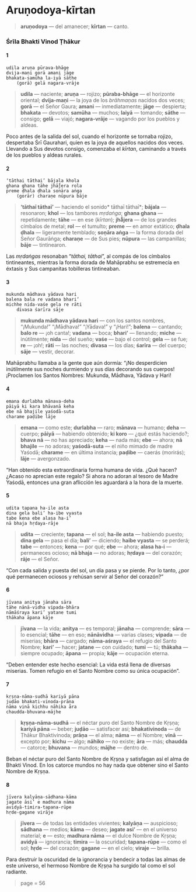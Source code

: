 # Aruṇodoya-kīrtan

> **aruṇodoya** — del amanecer; **kīrtan** — canto.

### Śrīla Bhakti Vinod Ṭhākur

#### 1

    udila aruṇa pūrava-bhāge
    dvija-maṇi gorā amani jāge
    bhakata-samūha la-iyā sāthe
        (gorā) gelā nagara-vrāje

> **udila** — naciente; **aruṇa** — rojizo; **pūraba-bhāge** — el horizonte oriental; **dvija-maṇi** — la joya de los *brāhmaṇas* nacidos dos veces; **gorā** — el Señor Gaura; **amani** — inmediatamente; **jāge** — despierta; **bhakata** — devotos; **samūha** — muchos; **laiyā** — tomando; **sāthe** — consigo; **gelā** — viajó; **nagara-vrāje** — vagando por los pueblos y aldeas.

Poco antes de la salida del sol, cuando el horizonte se tornaba rojizo, despertaba Śrī Gaurahari, quien es la joya de aquellos nacidos dos veces. Llevando a Sus devotos consigo, comenzaba el *kīrtan*, caminando a través de los pueblos y aldeas rurales.

#### 2

    ‘tāthai tāthai’ bājala khola
    ghana ghana tāhe jhā̐jera rola
    preme ḍhala ḍhala sonāra aṅga
        (gorār) charaṇe nūpura bāje

> **‘tāthaī tāthaī’** — haciendo el sonido* tāthaī tāthaī*; **bājala** — resonaron; **khol** — los tambores *mṛdaṅga*; **ghana ghana** — repetidamente; **tāhe** — en ese (*kīrtan*); **jhā̐jera** — de los grandes címbalos de metal; **rol** — el tumulto; **preme** — en amor extático; **ḍhala ḍhala** — ligeramente temblado; **soṇāra aṅga** — la forma dorada del Señor Gaurāṅga; **charaṇe** — de Sus pies; **nūpura** — las campanillas; **bāje** — tintinearon.

Las *mṛdaṅgas* resonaban “*tāthai, tāthai*”, al compás de los címbalos tintineantes, mientras la forma dorada de Mahāprabhu se estremecía en éxtasis y Sus campanitas tobilleras tintineaban.

#### 3

    mukunda mādhava yādava hari
    balena bala re vadana bhari’
    michhe nida-vaśe gela re rāti
        divasa śarīra sāje

> **mukunda mādhava yādava hari** — con los santos nombres, “¡Mukunda!” “¡Mādhava!” “¡Yādava!” y “¡Hari!”; **balena** — cantando; **balo re** — ¡oh canta!; **vadana** — boca; **bhari’** — llenando; **miche** — inútilmente; **nida** — del sueño; **vaśe** — bajo el control; **gela** — se fue; **re** — ¡oh!; **rāti** — las noches; **divasa** — los días; **śarīra** — del cuerpo; **sāje** — vestir, decorar.

Mahāprabhu llamaba a la gente que aún dormía: “¡No desperdicien inútilmente sus noches durmiendo y sus días decorando sus cuerpos! ¡Proclamen los Santos Nombres: Mukunda, Mādhava, Yādava y Hari!

#### 4

    emana durlabha mānava-deha
    pāiyā ki kara bhāvanā keha
    ebe nā bhajile yaśodā-suta
    charame paḍibe lāje

> **emana** — como este; **durlabha** — raro; **mānava** — humano; **deha** — cuerpo; **pāiyā** — habiendo obtenido; **ki koro** — ¿qué estás haciendo?; **bhava nā** — no has apreciado; **keha** — nada más; **ebe** — ahora; **nā bhajile** — no adoras; **yaśodā-suta** — el niño mimado de madre Yaśodā; **charame** — en última instancia; **paḍibe** — caerás (morirás); **lāje** — avergonzado.

“Han obtenido esta extraordinaria forma humana de vida. ¿Qué hacen? ¿Acaso no aprecian este regalo? Si ahora no adoran al tesoro de Madre Yaśodā, entonces una gran aflicción les aguardará a la hora de la muerte.

#### 5

    udita tapana ha-ile asta
    dina gela bali’ ha-ibe vyasta
    tabe kena ebe alasa ha-i’
    nā bhaja hṛdaya-rāje

> **udita** — creciente; **tapana** — el sol; **ha-ile asta** — habiendo puesto; **dina gela** — pasa el día; **bali’** — diciendo; **haibe vyasta** — se perderá; **tabe** — entonces; **kena** — por qué; **ebe** — ahora; **alasa ha-i** — permaneces ocioso; **nā bhaja** — no adoras; **hṛdaya** — del corazón; **rāje** — el Señor.

“Con cada salida y puesta del sol, un día pasa y se pierde. Por lo tanto, ¿por qué permanecen ociosos y rehúsan servir al Señor del corazón?”

#### 6

    jīvana anitya jānaha sāra
    tāhe nānā-vidha vipada-bhāra
    nāmāśraya kari’ yatane tumi
    thākaha āpana kāje

> **jīvana** — la vida; **anitya** — es temporal; **jānaha** — comprende; **sāra** — lo esencial; **tāhe** — en eso; **nānāvidha** — varias clases; **vipada** — de miserias; **bhāra** — cargado; **nāma-aśraya** — el refugio del Santo Nombre; **kari’** — hacer; **jatane** — con cuidado; **tumi** — tú; **thākaha** — siempre ocupado; **āpana** — propia; **kāje** — ocupación eterna.

“Deben entender este hecho esencial: La vida está llena de diversas miserias. Tomen refugio en el Santo Nombre como su única ocupación”.

#### 7

    kṛṣṇa-nāma-sudhā kariyā pāna
    juḍāo bhakati-vinoda-prāṇa
    nāma vinā kichhu nāhika āra
    chaudda-bhuvana-mājhe

> **kṛṣṇa-nāma-sudhā** — el néctar puro del Santo Nombre de Kṛṣṇa; **kariyā pāna** — beber; **juḍāo** — satisfacer así; **bhakativinoda** — de Ṭhākur Bhaktivinoda; **prāṇa** — el alma; **nāma** — el Nombre; **vinā** — excepto por; **kichu** — algo; **nāhiko** — no existe; **āra** — más; **chaudda** — catorce; **bhuvana** — mundos; **mājhe** — dentro de.

Beban el néctar puro del Santo Nombre de Kṛṣṇa y satisfagan así el alma de Bhakti Vinod. En los catorce mundos no hay nada que obtener sino el Santo Nombre de Kṛṣṇa.

#### 8

    jīvera kalyāṇa-sādhana-kāma
    jagate āsi’ e madhura nāma
    avidyā-timira-tapana-rūpe
    hṛde-gagane virāje

> **jīvera** — de todas las entidades vivientes; **kalyāṇa** — auspicioso; **sādhana** — medios; **kāma** — deseo; **jagate asi’** — en el universo material; **e** — esto; **madhura nāma** — el dulce Nombre de Kṛṣṇa; **avidyā** — ignorancia; **timira** — la oscuridad; **tapana-rūpe** — como el sol; **hṛde** — del corazón; **gagane** — en el cielo; **viraje** — brilla.

Para destruir la oscuridad de la ignorancia y bendecir a todas las almas de este universo, el hermoso Nombre de Kṛṣṇa ha surgido tal como el sol radiante.


> page = 56
